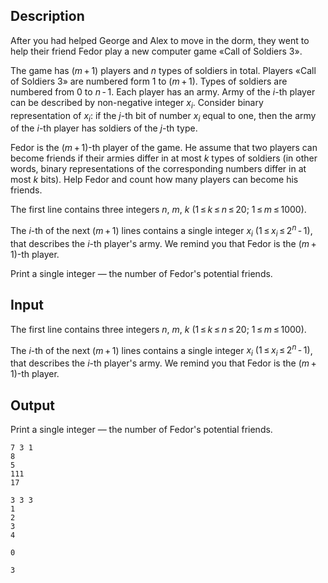 ## Description

<div><p>After you had helped George and Alex to move in the dorm, they went to help their friend Fedor play a new computer game «Call of Soldiers 3».</p><p>The game has <span class="tex-span">(<i>m</i> + 1)</span> players and <span class="tex-span"><i>n</i></span> types of soldiers in total. Players «Call of Soldiers 3» are numbered form <span class="tex-span">1</span> to <span class="tex-span">(<i>m</i> + 1)</span>. Types of soldiers are numbered from <span class="tex-span">0</span> to <span class="tex-span"><i>n</i> - 1</span>. Each player has an army. Army of the <span class="tex-span"><i>i</i></span>-th player can be described by non-negative integer <span class="tex-span"><i>x</i><sub class="lower-index"><i>i</i></sub></span>. Consider binary representation of <span class="tex-span"><i>x</i><sub class="lower-index"><i>i</i></sub></span>: if the <span class="tex-span"><i>j</i></span>-th bit of number <span class="tex-span"><i>x</i><sub class="lower-index"><i>i</i></sub></span> equal to one, then the army of the <span class="tex-span"><i>i</i></span>-th player has soldiers of the <span class="tex-span"><i>j</i></span>-th type. </p><p>Fedor is the <span class="tex-span">(<i>m</i> + 1)</span>-th player of the game. He assume that two players can become friends if their armies differ in at most <span class="tex-span"><i>k</i></span> types of soldiers (in other words, binary representations of the corresponding numbers differ in at most <span class="tex-span"><i>k</i></span> bits). Help Fedor and count how many players can become his friends.</p></div><div class="input-specification"><p>The first line contains three integers <span class="tex-span"><i>n</i></span>, <span class="tex-span"><i>m</i></span>, <span class="tex-span"><i>k</i></span> <span class="tex-span">(1 ≤ <i>k</i> ≤ <i>n</i> ≤ 20;&nbsp;1 ≤ <i>m</i> ≤ 1000)</span>.</p><p>The <span class="tex-span"><i>i</i></span>-th of the next <span class="tex-span">(<i>m</i> + 1)</span> lines contains a single integer <span class="tex-span"><i>x</i><sub class="lower-index"><i>i</i></sub></span> <span class="tex-span">(1 ≤ <i>x</i><sub class="lower-index"><i>i</i></sub> ≤ 2<sup class="upper-index"><i>n</i></sup> - 1)</span>, that describes the <span class="tex-span"><i>i</i></span>-th player's army. We remind you that Fedor is the <span class="tex-span">(<i>m</i> + 1)</span>-th player.</p></div><div class="output-specification"><p>Print a single integer — the number of Fedor's potential friends.</p></div>

## Input

<p>The first line contains three integers <span class="tex-span"><i>n</i></span>, <span class="tex-span"><i>m</i></span>, <span class="tex-span"><i>k</i></span> <span class="tex-span">(1 ≤ <i>k</i> ≤ <i>n</i> ≤ 20;&nbsp;1 ≤ <i>m</i> ≤ 1000)</span>.</p><p>The <span class="tex-span"><i>i</i></span>-th of the next <span class="tex-span">(<i>m</i> + 1)</span> lines contains a single integer <span class="tex-span"><i>x</i><sub class="lower-index"><i>i</i></sub></span> <span class="tex-span">(1 ≤ <i>x</i><sub class="lower-index"><i>i</i></sub> ≤ 2<sup class="upper-index"><i>n</i></sup> - 1)</span>, that describes the <span class="tex-span"><i>i</i></span>-th player's army. We remind you that Fedor is the <span class="tex-span">(<i>m</i> + 1)</span>-th player.</p>

## Output

<p>Print a single integer — the number of Fedor's potential friends.</p>





```input1
7 3 1
8
5
111
17

```




```input2
3 3 3
1
2
3
4

```




```output1
0

```




```output2
3

```


